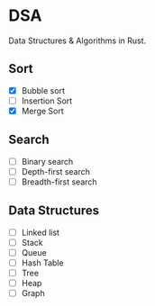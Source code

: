 # DSA

Data Structures & Algorithms in Rust.

## Sort

- [X] Bubble sort
- [ ] Insertion Sort
- [X] Merge Sort

## Search

- [ ] Binary search
- [ ] Depth-first search
- [ ] Breadth-first search

## Data Structures

- [ ] Linked list
- [ ] Stack
- [ ] Queue
- [ ] Hash Table
- [ ] Tree
- [ ] Heap
- [ ] Graph
